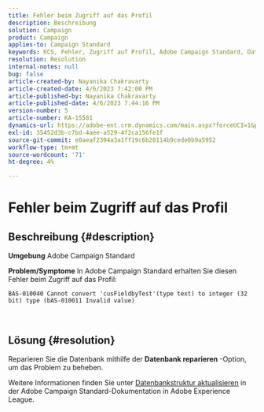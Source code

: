 ```yaml
---
title: Fehler beim Zugriff auf das Profil
description: Beschreibung
solution: Campaign
product: Campaign
applies-to: Campaign Standard
keywords: KCS, Fehler, Zugriff auf Profil, Adobe Campaign Standard, Datenbank reparieren
resolution: Resolution
internal-notes: null
bug: false
article-created-by: Nayanika Chakravarty
article-created-date: 4/6/2023 7:42:00 PM
article-published-by: Nayanika Chakravarty
article-published-date: 4/6/2023 7:44:16 PM
version-number: 5
article-number: KA-15581
dynamics-url: https://adobe-ent.crm.dynamics.com/main.aspx?forceUCI=1&pagetype=entityrecord&etn=knowledgearticle&id=b9aab117-b3d4-ed11-a7c7-6045bd006b3d
exl-id: 35452d3b-c7bd-4aee-a529-4f2ca156fe1f
source-git-commit: e0aeaf2394a3a1ff19c6b28114b9cede0b9a5952
workflow-type: tm+mt
source-wordcount: '71'
ht-degree: 4%

---
```


# Fehler beim Zugriff auf das Profil

## Beschreibung {#description}


<b>Umgebung</b>
Adobe Campaign Standard

<b>Problem/Symptome</b>
In Adobe Campaign Standard erhalten Sie diesen Fehler beim Zugriff auf das Profil:


```
BAS-010040 Cannot convert 'cusFieldbyTest'(type text) to integer (32 bit) type (bAS-010011 Invalid value)
```






 



## Lösung {#resolution}


Reparieren Sie die Datenbank mithilfe der <b>Datenbank reparieren</b> -Option, um das Problem zu beheben.

Weitere Informationen finden Sie unter [Datenbankstruktur aktualisieren](https://experienceleague.adobe.com/docs/campaign-standard/using/developing/adding-or-extending-a-resource/updating-the-database-structure.html?lang=en) in der Adobe Campaign Standard-Dokumentation in Adobe Experience League.
